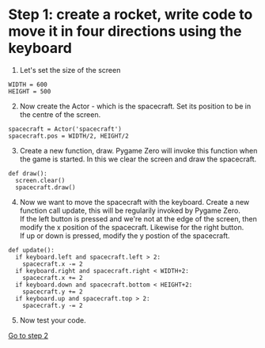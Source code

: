 # Step 1: create a rocket, write code to move it in four directions using the keyboard

1. Let's set the size of the screen
```
WIDTH = 600
HEIGHT = 500
```
2. Now create the Actor - which is the spacecraft. Set its position to be in the centre of the screen.
```
spacecraft = Actor('spacecraft')   
spacecraft.pos = WIDTH/2, HEIGHT/2  
```
3. Create a new function, draw. Pygame Zero will invoke this function when the game is started. In this we clear the screen and draw the spacecraft.
```
def draw():
  screen.clear()
  spacecraft.draw()

```
4. Now we want to move the spacecraft with the keyboard. Create a new function call update, this will be regularily invoked by Pygame Zero.   
If the left button is pressed and we're not at the edge of the screen, then modify the x position of the spacecraft. Likewise for the right button.   
If up or down is pressed, modify the y postion of the spacecraft.  
```
def update():
  if keyboard.left and spacecraft.left > 2:
    spacecraft.x -= 2
  if keyboard.right and spacecraft.right < WIDTH+2:
    spacecraft.x += 2
  if keyboard.down and spacecraft.bottom < HEIGHT+2:
    spacecraft.y += 2
  if keyboard.up and spacecraft.top > 2:
    spacecraft.y -= 2
```
5. Now test your code. 

[Go to step 2](../step2)
